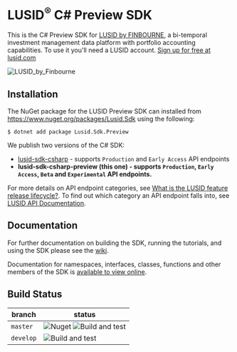 # LUSID<sup>®</sup> C# Preview SDK

This is the C# Preview SDK for [LUSID by FINBOURNE](https://www.finbourne.com/lusid-technology), a bi-temporal investment management data platform with portfolio accounting capabilities. To use it you'll need a LUSID account. [Sign up for free at lusid.com](https://www.lusid.com/app/signup)

![LUSID_by_Finbourne](https://content.finbourne.com/LUSID_repo.png)

## Installation

The NuGet package for the LUSID Preview SDK can installed from https://www.nuget.org/packages/Lusid.Sdk using the following:

```
$ dotnet add package Lusid.Sdk.Preview
```

We publish two versions of the C# SDK:

* [lusid-sdk-csharp](https://github.com/finbourne/lusid-sdk-csharp-preview) - supports `Production` and `Early Access` API endpoints
* **lusid-sdk-csharp-preview (this one) - supports `Production`, `Early Access`, `Beta` and `Experimental` API endpoints.**

For more details on API endpoint categories, see [What is the LUSID feature release lifecycle?](https://support.lusid.com/knowledgebase/article/KA-01786/en-us).
To find out which category an API endpoint falls into, see [LUSID API Documentation](https://www.lusid.com/api/swagger/index.html).

## Documentation

For further documentation on building the SDK, running the tutorials, and using the SDK please see the [wiki](https://github.com/finbourne/lusid-sdk-csharp-preview/wiki).

Documentation for namespaces, interfaces, classes, functions and other members of the
SDK is [available to view online](https://lusid-sdk-csharp-preview.readthedocs.io/en/latest/).

## Build Status 

| branch | status |
| --- | --- |
| `master` |  ![Nuget](https://img.shields.io/nuget/v/Lusid.Sdk.Preview?color=blue) ![Build and test](https://github.com/finbourne/lusid-sdk-csharp-preview/workflows/Build%20and%20test/badge.svg) |
| `develop` | ![Build and test](https://github.com/finbourne/lusid-sdk-csharp-preview/workflows/Build%20and%20test/badge.svg?branch=develop) |
